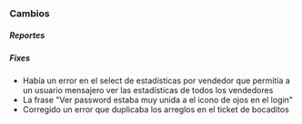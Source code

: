 <h3>Cambios</h3>
<h5>Reportes</h5>
<ul>

</ul>

<h5>Fixes</h5>
<ul>
    <li>Había un error en el select de estadísticas por vendedor que permitía a un usuario mensajero ver las estadísticas de todos los vendedores</li>
    <li>La frase "Ver password estaba muy unida a el icono de ojos en el login"</li>
    <li>Corregido un error que duplicaba los arreglos en el ticket de bocaditos</li>
</ul>